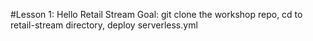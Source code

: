 #Lesson 1: Hello Retail Stream
Goal: git clone the workshop repo, cd to retail-stream directory, deploy serverless.yml

